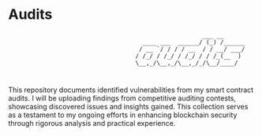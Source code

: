 # Audits
```
                                                       ___ __      
                                      ____ ___  ______/ (_) /______
                                     / __ `/ / / / __  / / __/ ___/
                                    / /_/ / /_/ / /_/ / / /_(__  ) 
                                    \__,_/\__,_/\__,_/_/\__/____/  
```
#
This repository documents identified vulnerabilities from my smart contract audits. I will be uploading findings from competitive auditing contests, showcasing discovered issues and insights gained. This collection serves as a testament to my ongoing efforts in enhancing blockchain security through rigorous analysis and practical experience.